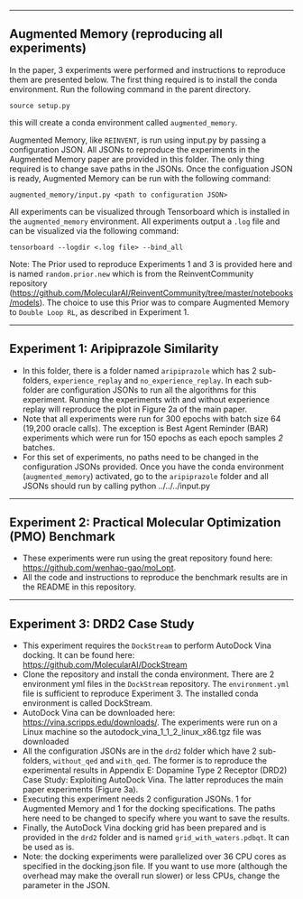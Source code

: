 ---------------------------------------------------------------------------------------
Augmented Memory (reproducing all experiments)
---------------------------------------------------------------------------------------

In the paper, 3 experiments were performed and instructions to reproduce them are presented below. The first thing required is to install the conda environment. Run the following command in the parent directory.

`source setup.py`

this will create a conda environment called `augmented_memory`.

Augmented Memory, like `REINVENT`, is run using input.py by passing a configuration JSON. All JSONs to reproduce the experiments in the Augmented Memory paper are provided in this folder. The only thing required is to change save paths in the JSONs. Once the configuation JSON is ready, Augmented Memory can be run with the following command:

`augmented_memory/input.py <path to configuration JSON>`

All experiments can be visualized through Tensorboard which is installed in the `augmented_memory` environment. All experiments output a `.log` file and can be visualized via the following command:

`tensorboard --logdir <.log file> --bind_all`

Note: The Prior used to reproduce Experiments 1 and 3 is provided here and is named `random.prior.new` which is from the ReinventCommunity repository (https://github.com/MolecularAI/ReinventCommunity/tree/master/notebooks/models). The choice to use this Prior was to compare Augmented Memory to `Double Loop RL`, as described in Experiment 1. 

---------------------------------------------------------------------------------------
Experiment 1: Aripiprazole Similarity
---------------------------------------------------------------------------------------
* In this folder, there is a folder named `aripiprazole` which has 2 sub-folders, `experience_replay` and `no_experience_replay`. In each sub-folder are configuration JSONs to run all the algorithms for this experiment. Running the experiments with and without experience replay will reproduce the plot in Figure 2a of the main paper.
* Note that all experiments were run for 300 epochs with batch size 64 (19,200 oracle calls). The exception is Best Agent Reminder (BAR) experiments which were run for 150 epochs as each epoch samples *2* batches.
* For this set of experiments, no paths need to be changed in the configuration JSONs provided. Once you have the conda environment (`augmented_memory`) activated, go to the `aripiprazole` folder and all JSONs should run by calling python ../../../input.py <whichever JSON you want to run>

---------------------------------------------------------------------------------------
Experiment 2: Practical Molecular Optimization (PMO) Benchmark
---------------------------------------------------------------------------------------
* These experiments were run using the great repository found here: https://github.com/wenhao-gao/mol_opt.
* All the code and instructions to reproduce the benchmark results are in the README in this repository.

---------------------------------------------------------------------------------------
Experiment 3: DRD2 Case Study
---------------------------------------------------------------------------------------
* This experiment requires the `DockStream` to perform AutoDock Vina docking. It can be found here: https://github.com/MolecularAI/DockStream
* Clone the repository and install the conda environment. There are 2 environment yml files in the `DockStream` repository. The `environment.yml` file is sufficient to reproduce Experiment 3. The installed conda environment is called DockStream. 
* AutoDock Vina can be downloaded here: https://vina.scripps.edu/downloads/. The experiments were run on a Linux machine so the autodock_vina_1_1_2_linux_x86.tgz file was downloaded
* All the configuration JSONs are in the `drd2` folder which have 2 sub-folders, `without_qed` and `with_qed`. The former is to reproduce the experimental results in Appendix E: Dopamine Type 2 Receptor (DRD2) Case Study: Exploiting AutoDock Vina. The latter reproduces the main paper experiments (Figure 3a). 
* Executing this experiment needs 2 configuration JSONs. 1 for Augmented Memory and 1 for the docking specifications. The paths here need to be changed to specify where you want to save the results. 
* Finally, the AutoDock Vina docking grid has been prepared and is provided in the `drd2` folder and is named `grid_with_waters.pdbqt`. It can be used as is.
* Note: the docking experiments were parallelized over 36 CPU cores as specified in the docking.json file. If you want to use more (although the overhead may make the overall run slower) or less CPUs, change the parameter in the JSON.
